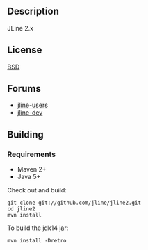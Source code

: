 Description
-----------

JLine 2.x

License
-------

[BSD](http://www.opensource.org/licenses/bsd-license.php)

Forums
------

* [jline-users](https://groups.google.com/group/jline-users)
* [jline-dev](https://groups.google.com/group/jline-dev)

Building
--------

### Requirements

* Maven 2+
* Java 5+

Check out and build:

    git clone git://github.com/jline/jline2.git
    cd jline2
    mvn install

To build the jdk14 jar:

    mvn install -Dretro

